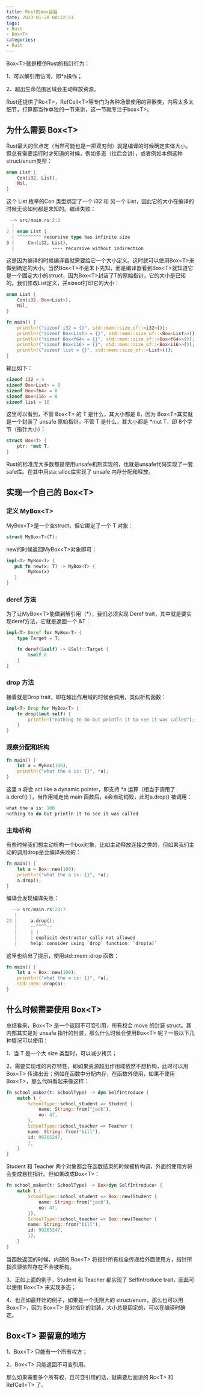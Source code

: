 ```yaml
---
title: Rust的box容器
date: 2023-01-28 08:22:51
tags:
- Rust
- Box<T>
categories:
- Rust
---
```


Box\<T\>就是模仿Rust的指针行为：

1、可以解引用访问，即*a操作；

2、超出生命范围区域会主动释放资源。

Rust还提供了Rc\<T\>，RefCell\<T\>等专门为各种场景使用的容器类，内容太多太细节，打算都当作单独的一节来讲，这一节就专注于box\<T\>。

 <!--more-->



## 为什么需要 Box\<T\>

Rust最大的优点定（当然可能也是一把双刃剑）就是编译的时候确定实体大小。但总有需要运行时才知道的时候，例如多态（往后会讲），或者例如本例这种struct/enum类型：

```rust
enum List {
    Con(i32, List),
    Nil,
}
```

这个 List 枚举的Con 类型绑定了一个 i32 和 另一个 List，因此它的大小在编译的时候无论如何都是未知的。编译失败：

```rust
 --> src/main.rs:2:1
  |
2 | enum List {
  | ^^^^^^^^^ recursive type has infinite size
3 |     Con(i32, List),
  |              ---- recursive without indirection
```

这是因为编译的时候编译器就需要给它一个大小定义。这时就可以使用Box\<T\>来做到确定的大小。当然Box\<T\>不是未卜先知，而是编译器看到Box\<T\>就知道它是一个固定大小的struct，因为Box\<T\>封装了T的原始指针，它的大小是已知的。我们修改List定义，并sizeof打印它的大小：

```rust
enum List {
    Con(i32, Box<List>),
    Nil,
}

fn main() {
    println!("sizeof i32 = {}", std::mem::size_of::<i32>());
    println!("sizeof Box<List> = {}", std::mem::size_of::<Box<List>>());
    println!("sizeof Box<f64> = {}", std::mem::size_of::<Box<f64>>());
    println!("sizeof Box<i16> = {}", std::mem::size_of::<Box<i16>>());
    println!("sizeof list = {}", std::mem::size_of::<List>());
}
```

输出如下：

```rust
sizeof i32 = 4
sizeof Box<List> = 8
sizeof Box<f64> = 8
sizeof Box<i16> = 8
sizeof list = 16
```

这里可以看到，不管 Box\<T\> 的 T 是什么，其大小都是 8，因为  Box\<T\>其实就是一个封装了 unsafe 原始指针，不管 T 是什么，其大小都是 *mut T，即 8个字节（指针大小）：

```rust
struct Box<T> {
    ptr: *mut T,
}
```

Rust的标准库大多数都是使用unsafe机制实现的，也就是unsafe代码实现了一套safe库。在其中用sta::alloc库实现了 unsafe 内存分配和释放。



## 实现一个自己的 Box\<T\>

### 定义 MyBox\<T\>

MyBox\<T\>是一个空struct，但它绑定了一个 T 对象：

```rust
struct MyBox<T>(T);
```

new的时候返回MyBox\<T\>对象即可：

```rust
impl<T> MyBox<T> {
   pub fn new(x: T) -> MyBox<T> {
        MyBox(x)
   } 
}
```



### deref 方法

为了让MyBox\<T\>能做到解引用（*），我们必须实现 Deref trait，其中就是要实现deref方法，它就是返回一个 &T：

```rust
impl<T> Deref for MyBox<T> {
    type Target = T;

    fn deref(&self) -> &Self::Target {
        &self.0
    }
}
```



### drop 方法

接着就是Drop trait，即在超出作用域的时候会调用，类似析构函数：

```rust
impl<T> Drop for MyBox<T> {
    fn drop(&mut self) {
        println!("nothing to do but println it to see it was called");
    }
}
```



### 观察分配和析构

```rust
fn main() {
    let a = MyBox(100);
    println!("what the a is: {}", *a);
}
```

这里 a 将会 act like a dynamic pointer，即支持 *a 运算（相当于调用了 a.deref() ），当作用域走出 main 函数后，a会自动销毁，此时a.drop() 被调用：

```rust
what the a is: 100
nothing to do but println it to see it was called
```



### 主动析构

有些时候我们想主动析构一个box对象，比如主动释放连接之类的，但如果我们主动的调用drop是会编译失败的：

```rust
fn main() {
    let a = Box::new(100);
    println!("what the a is: {}", *a);
    a.drop();
}
```

编译会发现编译失败：

```rust
  --> src/main.rs:23:7
   |
23 |     a.drop();
   |     --^^^^--
   |     | |
   |     | explicit destructor calls not allowed
   |     help: consider using `drop` function: `drop(a)`
```

这里也给出了提示，使用std::mem::drop 函数：

```rust
fn main() {
    let a = Box::new(100);
    println!("what the a is: {}", *a);
    std::mem::drop(a);
}
```



## 什么时候需要使用 Box\<T\>

总结看来，Box\<T\> 是一个返回不可变引用，所有权会 move 的封装 struct。其内部其实是对 unsafe 指针的封装，那么什么时候会使用Box\<T\> 呢？一般以下几种情况可以使用：

1、当 T 是一个大 size 类型时，可以减少拷贝；

2、需要实现堆的内存特性，即如果资源超出作用域依然不想析构，此时可以用 Box\<T\> 传递出去；例如在函数中分配内存，在函数外使用，如果不使用 Box\<T\>，那么代码看起来像这样： 

```rust
fn school_maker(t: SchoolType) -> dyn SelfIntroduce {
    match t {
        SchoolType::school_student => Student {
            name: String::from("jack"),
            no: 47,
        },
        SchoolType::school_teacher => Teacher {
        name: String::from("bill"),
        id: 99265247,
        },   
    }
}
```

Student 和 Teacher 两个对象都会在函数结束的时候被析构调，外面的使用方将会变成悬挂指针。但如果改成Box\<T\>：

```rust
fn school_maker(t: SchoolType) -> Box<dyn SelfIntroduce> {
    match t {
        SchoolType::school_student => Box::new(Student {
            name: String::from("jack"),
            no: 47,
        }),
        SchoolType::school_teacher => Box::new(Teacher {
        name: String::from("bill"),
        id: 99265247,
        }),   
    }
}
```

 当函数返回的时候，内部的 Box\<T\> 将指针所有权全传递给外面使用方，指针所指资源依然存在不会被析构。



3、正如上面的例子，Student 和 Teacher 都实现了 SelfIntroduce trait，因此可以使用 Box\<T\> 来实现多态；

4、也正如最开始的例子，如果是一个无限大的 struct/enum，那么也可以用 Box\<T\>，因为 Box\<T\> 是对指针的封装，大小总是固定的，可以在编译时确定。



## Box\<T\> 要留意的地方

1、Box\<T\> 只能有一个所有权方；

2、Box\<T\> 只能返回不可变引用。

那么如果需要多个所有权，且可变引用的话，就需要后面讲的 Rc\<T\> 和 RefCell\<T\> 了。

